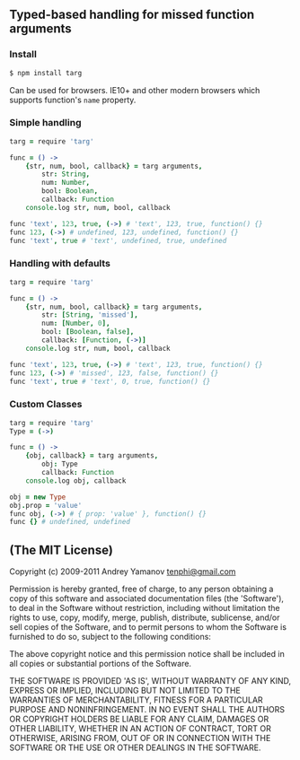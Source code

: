 ## Typed-based handling for missed function arguments

### Install

```bash
$ npm install targ
```

Can be used for browsers. IE10+ and other modern browsers which supports function's `name` property.

### Simple handling

```coffee
targ = require 'targ'

func = () ->
	{str, num, bool, callback} = targ arguments,
		str: String,
		num: Number,
		bool: Boolean,
		callback: Function
	console.log str, num, bool, callback

func 'text', 123, true, (->) # 'text', 123, true, function() {}
func 123, (->) # undefined, 123, undefined, function() {}
func 'text', true # 'text', undefined, true, undefined
```

### Handling with defaults

```coffee
targ = require 'targ'

func = () ->
	{str, num, bool, callback} = targ arguments,
		str: [String, 'missed'],
		num: [Number, 0],
		bool: [Boolean, false],
		callback: [Function, (->)]
	console.log str, num, bool, callback

func 'text', 123, true, (->) # 'text', 123, true, function() {}
func 123, (->) # 'missed', 123, false, function() {}
func 'text', true # 'text', 0, true, function() {}
```

### Custom Classes

```coffee
targ = require 'targ'
Type = (->)

func = () ->
	{obj, callback} = targ arguments,
		obj: Type
		callback: Function
	console.log obj, callback

obj = new Type
obj.prop = 'value'
func obj, (->) # { prop: 'value' }, function() {}
func {} # undefined, undefined
```

## (The MIT License)

Copyright (c) 2009-2011 Andrey Yamanov <tenphi@gmail.com>

Permission is hereby granted, free of charge, to any person obtaining
a copy of this software and associated documentation files (the
'Software'), to deal in the Software without restriction, including
without limitation the rights to use, copy, modify, merge, publish,
distribute, sublicense, and/or sell copies of the Software, and to
permit persons to whom the Software is furnished to do so, subject to
the following conditions:

The above copyright notice and this permission notice shall be
included in all copies or substantial portions of the Software.

THE SOFTWARE IS PROVIDED 'AS IS', WITHOUT WARRANTY OF ANY KIND,
EXPRESS OR IMPLIED, INCLUDING BUT NOT LIMITED TO THE WARRANTIES OF
MERCHANTABILITY, FITNESS FOR A PARTICULAR PURPOSE AND NONINFRINGEMENT.
IN NO EVENT SHALL THE AUTHORS OR COPYRIGHT HOLDERS BE LIABLE FOR ANY
CLAIM, DAMAGES OR OTHER LIABILITY, WHETHER IN AN ACTION OF CONTRACT,
TORT OR OTHERWISE, ARISING FROM, OUT OF OR IN CONNECTION WITH THE
SOFTWARE OR THE USE OR OTHER DEALINGS IN THE SOFTWARE.